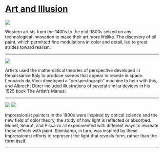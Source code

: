 # [Art and Illusion](http://artstories.artsmia.org/#/stories/1084)

![](http://cdn.dx.artsmia.org/thumbs/tn_null.jpg)

Western artists from the 1400s to the mid-1800s seized on any technological innovation to make their art more lifelike. The discovery of oil paint, which permitted fine modulations in color and detail, led to great strides toward realism.

---

![](http://cdn.dx.artsmia.org/thumbs/tn_null.jpg)

Artists used the mathematical theories of perspective developed in Renaissance Italy to produce scenes that appear to recede in space. Leonardo da Vinci developed a “perspectograph” machine to help with this, and Albrecht Dürer included illustrations of several similar devices in his 1525 book The Artist’s Manual.

---

![](http://cdn.dx.artsmia.org/thumbs/tn_mia_4000201.jpg)
![](http://cdn.dx.artsmia.org/thumbs/tn_mia_4000207.jpg)

Impressionist painters in the 1800s were inspired by optical science and the new field of color theory, the study of how light is reflected or absorbed. Monet, Seurat, and Pissarro all experimented with different ways to recreate these effects with paint. Steinkamp, in turn, was inspired by these Impressionist efforts to represent the light that reveals form, rather than the form itself.

---
